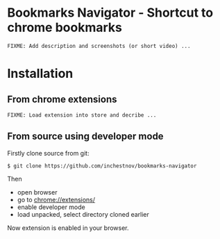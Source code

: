 # Bookmarks Navigator - Shortcut to chrome bookmarks

`FIXME: Add description and screenshots (or short video) ...`

# Installation

## From chrome extensions

`FIXME: Load extension into store and decribe ...`

## From source using developer mode

Firstly clone source from git:
```shell
$ git clone https://github.com/inchestnov/bookmarks-navigator 
```

Then
* open browser
* go to [chrome://extensions/](chrome://extensions/)
* enable developer mode
* load unpacked, select directory cloned earlier

Now extension is enabled in your browser.

